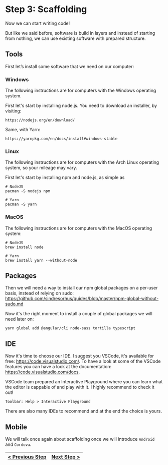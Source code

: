 # Step 3: Scaffolding

[//]: # (head-end)


Now we can start writing code!

But like we said before, software is build in layers and instead of starting from nothing, we can use existing software with prepared structure.

## Tools

First let’s install some software that we need on our computer:

### Windows

The following instructions are for computers with the Windows operating system.

First let's start by installing node.js. You need to download an installer, by visiting:

    https://nodejs.org/en/download/

Same, with Yarn:

    https://yarnpkg.com/en/docs/install#windows-stable


### Linux

The following instructions are for computers with the Arch Linux operating system, so your mileage may vary.

First let's start by installing npm and node.js, as simple as

    # NodeJS
    pacman -S nodejs npm

    # Yarn
    pacman -S yarn


### MacOS

The following instructions are for computers with the MacOS operating system:

    # NodeJS
    brew install node

    # Yarn
    brew install yarn --without-node


## Packages

Then we will need a way to install our npm global packages on a per-user basis, instead of relying on sudo: https://github.com/sindresorhus/guides/blob/master/npm-global-without-sudo.md

Now it's the right moment to install a couple of global packages we will need later on:

    yarn global add @angular/cli node-sass tortilla typescript


## IDE

Now it's time to choose our IDE. I suggest you VSCode, it's available for free: https://code.visualstudio.com/.
To have a look at some of the VSCode features you can have a look at the documentation: https://code.visualstudio.com/docs.

VSCode team prepared an Interactive Playground where you can learn what the editor is cappable of and play with it. I highly recommend to check it out!

    Toolbar: Help > Interactive Playground

There are also many IDEs to recommend and at the end the choice is yours.

## Mobile

We will talk once again about scaffolding once we will introduce `Android` and `Cordova`.


[//]: # (foot-start)

[{]: <helper> (navStep)

| [< Previous Step](https://github.com/Urigo/whatsapp-textrepo-angularcli-express/tree/master@1.3.0/.tortilla/manuals/views/step2.md) | [Next Step >](https://github.com/Urigo/whatsapp-textrepo-angularcli-express/tree/master@1.3.0/.tortilla/manuals/views/step4.md) |
|:--------------------------------|--------------------------------:|

[}]: #
